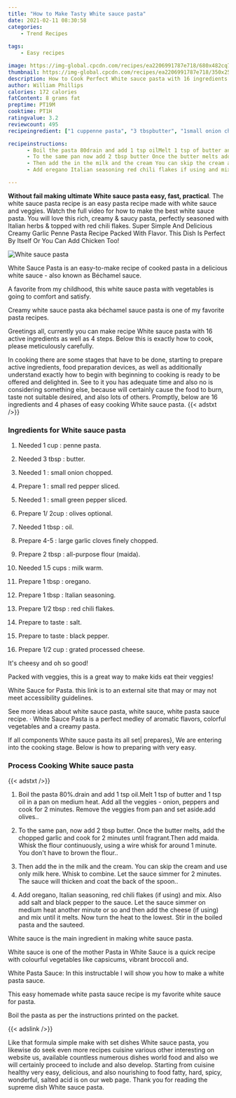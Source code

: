 ```yaml
---
title: "How to Make Tasty White sauce pasta"
date: 2021-02-11 08:30:58
categories:
    - Trend Recipes
    
tags:
    - Easy recipes

image: https://img-global.cpcdn.com/recipes/ea2206991787e718/680x482cq70/white-sauce-pasta-recipe-main-photo.jpg
thumbnail: https://img-global.cpcdn.com/recipes/ea2206991787e718/350x250cq70/white-sauce-pasta-recipe-main-photo.jpg
description: How to Cook Perfect White sauce pasta with 16 ingredients and 4 stages of easy cooking.
author: William Phillips
calories: 172 calories
fatContent: 8 grams fat
preptime: PT19M
cooktime: PT1H
ratingvalue: 3.2
reviewcount: 495
recipeingredient: ["1 cuppenne pasta", "3 tbspbutter", "1small onion chopped", "1small red pepper sliced", "1small green pepper sliced", "1/ 2cupolives optional", "1 tbspoil", "4-5large garlic cloves finely chopped", "2 tbspallpurpose flour maida", "1.5 cupsmilk warm", "1 tbsporegano", "1 tbspItalian seasoning", "1/2 tbspred chili flakes", "to tastesalt", "to tasteblack pepper", "1/2 cupgrated processed cheese"]

recipeinstructions: 
      - Boil the pasta 80drain and add 1 tsp oilMelt 1 tsp of butter and 1 tsp oil in a pan on medium heat Add all the veggies  onion peppers and cook for 2 minutes Remove the veggies from pan and set asideadd olives 
      - To the same pan now add 2 tbsp butter Once the butter melts add the chopped garlic and cook for 2 minutes until fragrantThen add maida Whisk the flour continuously using a wire whisk for around 1 minute You dont have to brown the flour 
      - Then add the in the milk and the cream You can skip the cream and use only milk hereWhisk to combine Let the sauce simmer for 2 minutesThe sauce will thicken and coat the back of the spoon 
      - Add oregano Italian seasoning red chili flakes if using and mix Also add salt and black pepper to the sauceLet the sauce simmer on medium heat another minute or so and then add the cheese if using and mix until it melts Now turn the heat to the lowestStir in the boiled pasta and the sauteed

---
```




**Without fail making ultimate White sauce pasta easy, fast, practical**. The white sauce pasta recipe is an easy pasta recipe made with white sauce and veggies. Watch the full video for how to make the best white sauce pasta. You will love this rich, creamy &amp; saucy pasta, perfectly seasoned with Italian herbs &amp; topped with red chili flakes. Super Simple And Delicious Creamy Garlic Penne Pasta Recipe Packed With Flavor. This Dish Is Perfect By Itself Or You Can Add Chicken Too!


![White sauce pasta](https://img-global.cpcdn.com/recipes/ea2206991787e718/680x482cq70/white-sauce-pasta-recipe-main-photo.jpg "White sauce pasta")



White Sauce Pasta is an easy-to-make recipe of cooked pasta in a delicious white sauce - also known as Béchamel sauce.

A favorite from my childhood, this white sauce pasta with vegetables is going to comfort and satisfy.

Creamy white sauce pasta aka béchamel sauce pasta is one of my favorite pasta recipes.


Greetings all, currently you can make recipe White sauce pasta with 16 active ingredients as well as 4 steps. Below this is exactly how to cook, please meticulously carefully.

In cooking there are some stages that have to be done, starting to prepare active ingredients, food preparation devices, as well as additionally understand exactly how to begin with beginning to cooking is ready to be offered and delighted in. See to it you has adequate time and also no is considering something else, because will certainly cause the food to burn, taste not suitable desired, and also lots of others. Promptly, below are 16 ingredients and 4 phases of easy cooking White sauce pasta.
{{< adstxt />}}

### Ingredients for White sauce pasta


1. Needed 1 cup : penne pasta.

1. Needed 3 tbsp : butter.

1. Needed 1 : small onion chopped.

1. Prepare 1 : small red pepper sliced.

1. Needed 1 : small green pepper sliced.

1. Prepare 1/ 2cup : olives optional.

1. Needed 1 tbsp : oil.

1. Prepare 4-5 : large garlic cloves finely chopped.

1. Prepare 2 tbsp : all-purpose flour (maida).

1. Needed 1.5 cups : milk warm.

1. Prepare 1 tbsp : oregano.

1. Prepare 1 tbsp : Italian seasoning.

1. Prepare 1/2 tbsp : red chili flakes.

1. Prepare to taste : salt.

1. Prepare to taste : black pepper.

1. Prepare 1/2 cup : grated processed cheese.


It&#39;s cheesy and oh so good!

Packed with veggies, this is a great way to make kids eat their veggies!

White Sauce for Pasta. this link is to an external site that may or may not meet accessibility guidelines.

See more ideas about white sauce pasta, white sauce, white pasta sauce recipe. · White Sauce Pasta is a perfect medley of aromatic flavors, colorful vegetables and a creamy pasta.


If all components White sauce pasta its all set| prepares}, We are entering into the cooking stage. Below is how to preparing with very easy.

### Process Cooking White sauce pasta

{{< adstxt />}}


1. Boil the pasta 80%.drain and add 1 tsp oil.Melt 1 tsp of butter and 1 tsp oil in a pan on medium heat. Add all the veggies - onion, peppers and cook for 2 minutes. Remove the veggies from pan and set aside.add olives..



1. To the same pan, now add 2 tbsp butter. Once the butter melts, add the chopped garlic and cook for 2 minutes until fragrant.Then add maida. Whisk the flour continuously, using a wire whisk for around 1 minute. You don&#39;t have to brown the flour..



1. Then add the in the milk and the cream. You can skip the cream and use only milk here.
Whisk to combine. Let the sauce simmer for 2 minutes.
The sauce will thicken and coat the back of the spoon..



1. Add oregano, Italian seasoning, red chili flakes (if using) and mix. Also add salt and black pepper to the sauce.
Let the sauce simmer on medium heat another minute or so and then add the cheese (if using) and mix until it melts. Now turn the heat to the lowest.
Stir in the boiled pasta and the sauteed.




White sauce is the main ingredient in making white sauce pasta.

White sauce is one of the mother Pasta in White Sauce is a quick recipe with colourful vegetables like capsicums, vibrant broccoli and.

White Pasta Sauce: In this instructable I will show you how to make a white pasta sauce.

This easy homemade white pasta sauce recipe is my favorite white sauce for pasta.

Boil the pasta as per the instructions printed on the packet.


{{< adslink />}}

Like that formula simple make with set dishes White sauce pasta, you likewise do seek even more recipes cuisine various other interesting on website us, available countless numerous dishes world food and also we will certainly proceed to include and also develop. Starting from cuisine healthy very easy, delicious, and also nourishing to food fatty, hard, spicy, wonderful, salted acid is on our web page. Thank you for reading the supreme dish White sauce pasta.

